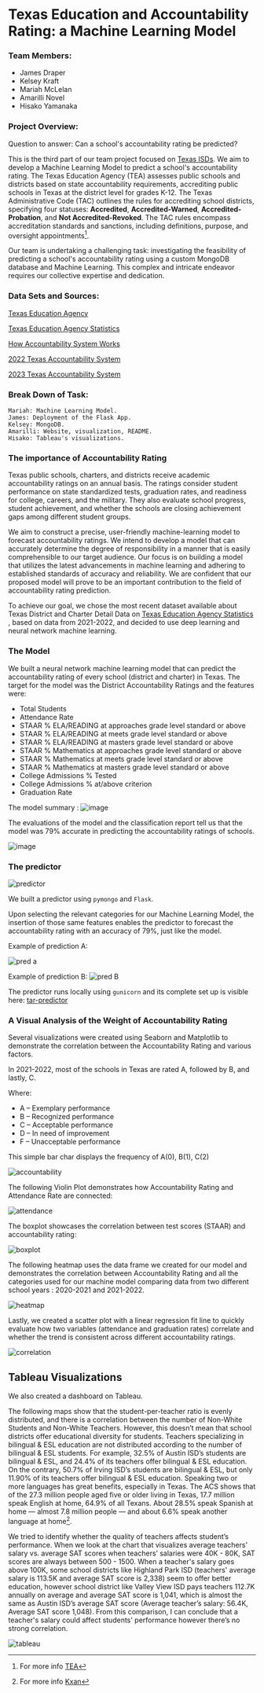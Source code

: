 # Texas Education and Accountability Rating: a Machine Learning Model

### Team Members: 
- James Draper
- Kelsey Kraft
- Mariah McLelan
- Amarilli Novel
- Hisako Yamanaka

  
### Project Overview:

Question to answer: Can a school's accountability rating be predicted?

This is the third part of our team project focused on [Texas ISDs](https://github.com/mariahmclelan/TexasISDs). We aim to develop a Machine Learning Model to predict a school's accountability rating. The Texas Education Agency (TEA) assesses public schools and districts based on state accountability requirements, accrediting public schools in Texas at the district level for grades K-12. The Texas Administrative Code (TAC) outlines the rules for accrediting school districts, specifying four statuses: **Accredited**, **Accredited-Warned**, **Accredited-Probation**, and **Not Accredited-Revoked**. The TAC rules encompass accreditation standards and sanctions, including definitions, purpose, and oversight appointments[^1].

[^1]: For more info [TEA](https://tea.texas.gov/texas-schools/accountability)

Our team is undertaking a challenging task: investigating the feasibility of predicting a school's accountability rating using a custom MongoDB database and Machine Learning. This complex and intricate endeavor requires our collective expertise and dedication.

### Data Sets and Sources:

[Texas Education Agency](https://tea.texas.gov/)

[Texas Education Agency Statistics ](https://rptsvr1.tea.texas.gov/perfreport/snapshot/download.html)

[How Accountability System Works](https://tea.texas.gov/texas-schools/accountability/academic-accountability/performance-reporting/how-accountability-ratings-work)

[2022 Texas Accountability System](https://tea.texas.gov/texas-schools/accountability/academic-accountability/performance-reporting/2022-accountability-rating-system)

[2023 Texas Accountability System](https://tea.texas.gov/texas-schools/accountability/academic-accountability/performance-reporting/2023-accountability-system)

### Break Down of Task:

    Mariah: Machine Learning Model.
    James: Deployment of the Flask App.
    Kelsey: MongoDB.
    Amarilli: Website, visualization, README. 
    Hisako: Tableau's visualizations.


### The importance of Accountability Rating

Texas public schools, charters, and districts receive academic accountability ratings on an annual basis. The ratings consider student performance on state standardized tests, graduation rates, and readiness for college, careers, and the military. They also evaluate school progress, student achievement, and whether the schools are closing achievement gaps among different student groups.

We aim to construct a precise, user-friendly machine-learning model to forecast accountability ratings. We intend to develop a model that can accurately determine the degree of responsibility in a manner that is easily comprehensible to our target audience. Our focus is on building a model that utilizes the latest advancements in machine learning and adhering to established standards of accuracy and reliability. We are confident that our proposed model will prove to be an important contribution to the field of accountability rating prediction.

To achieve our goal, we chose the most recent dataset available about Texas District and Charter Detail Data on [Texas Education Agency Statistics ](https://rptsvr1.tea.texas.gov/perfreport/snapshot/download.html), based on data from 2021-2022, and decided to use deep learning and neural network machine learning.

### The Model

We built a neural network machine learning model that can predict the accountability rating of every school (district and charter) in Texas. The target for the model was the District Accountability Ratings and the features were: 
- Total Students
- Attendance Rate
- STAAR % ELA/READING at approaches grade level standard or above
- STAAR % ELA/READING at meets grade level standard or above
- STAAR % ELA/READING at masters grade level standard or above
- STAAR % Mathematics at approaches grade level standard or above
- STAAR % Mathematics at meets grade level standard or above
- STAAR % Mathematics at masters grade level standard or above
- College Admissions % Tested
- College Admissions % at/above criterion
- Graduation Rate

The model summary :
![image](https://github.com/Amarilli/project-4/assets/148505481/e93c383f-eae2-4fb9-bdf5-4030302da633)


The evaluations of the model and the classification report tell us that the model was 79% accurate in predicting the accountability ratings of schools.

![image](https://github.com/Amarilli/project-4/assets/148505481/621687e0-774f-425e-9733-effa9450a94f)



### The predictor

![predictor](https://github.com/Amarilli/project-4/blob/main/Images/predictor.png)

We built a predictor using `pymongo` and `Flask`.

Upon selecting the relevant categories for our Machine Learning Model, the insertion of those same features enables the predictor to forecast the accountability rating with an accuracy of 79%, just like the model.

Example of prediction A:

![pred a](https://github.com/Amarilli/project-4/blob/main/Images/rating_a.png)

Example of prediction B:
![pred B](https://github.com/Amarilli/project-4/blob/main/Images/rating_b.png)

The predictor runs locally using `gunicorn` and its complete set up is visible here: [tar-predictor](https://github.com/Amarilli/tar-predictor)


### A Visual Analysis of the Weight of Accountability Rating

Several visualizations were created using Seaborn and Matplotlib to demonstrate the correlation between the Accountability Rating and various factors.

In 2021-2022, most of the schools in Texas are rated A, followed by B, and lastly, C.

Where:

- A – Exemplary performance
- B – Recognized performance
- C – Acceptable performance
- D – In need of improvement
- F – Unacceptable performance

This simple bar char displays the frequency of A(0), B(1), C(2)

![accountability](https://github.com/Amarilli/project-4/blob/main/Images/accountability_freq.png)

The following Violin Plot demonstrates how Accountability Rating and Attendance Rate are connected:

![attendance](https://github.com/Amarilli/project-4/blob/main/Images/acc_attendance.png)

The boxplot showcases the correlation between test scores (STAAR) and accountability rating:

![boxplot](https://github.com/Amarilli/project-4/blob/main/Images/boxplot.png)

The following heatmap uses the data frame we created for our model and demonstrates the correlation between Accountability Rating and all the categories used for our machine model comparing data from two different school years
: 2020-2021 and 2021-2022.

![heatmap](https://github.com/Amarilli/project-4/blob/main/website/static/images/heatmap_labeled.png)

Lastly, we created a scatter plot with a linear regression fit line to quickly evaluate how two variables (attendance and graduation rates) correlate and whether the trend is consistent across different accountability ratings.

![correlation](https://github.com/Amarilli/project-4/blob/main/Images/correlation.png)

## Tableau Visualizations

We also created a dashboard on Tableau.

The following maps show that the student-per-teacher ratio is evenly distributed, and there is a correlation between the number of Non-White Students and Non-White Teachers. However, this doesn’t mean that school 
districts offer educational diversity for students. Teachers specializing in bilingual & ESL education are not distributed according to the number of bilingual & ESL students. For example, 32.5% of Austin ISD’s students are bilingual & ESL, and 24.4% of its teachers offer bilingual & ESL education. On the contrary, 50.7% of Irving ISD’s students are bilingual & ESL, but only 11.90% of its teachers offer bilingual & ESL education. Speaking two or more languages has great benefits, especially in Texas. The ACS shows that of the 27.3 million people aged five or older living in Texas, 17.7 million speak English at home, 64.9% of all Texans. About 28.5% speak Spanish at home — almost 7.8 million people — and about 6.6% speak another language at home[^2]. 

[^2]: For more info [Kxan](https://www.kxan.com/news/texas/census-bureau-estimates-1-in-3-texans-speak-a-language-other-than-english-at-home/#:~:text=The%20new%20five%2Dyear%20ACS,speak%20another%20language%20at%20home)

We tried to identify whether the quality of teachers affects student’s performance. When we look at the chart that visualizes average teachers' salary vs. average SAT scores when teachers’ salaries were 40K - 80K, SAT scores are always between 500 - 1500. When a teacher's salary goes above 100K, some school districts like Highland Park ISD (teachers' average salary is 113.5K and average SAT score is 2,338) seem to offer better education, however school 
district like Valley View ISD pays teachers 112.7K annually on average and average SAT score is 1,041, which is almost the same as Austin ISD’s average SAT score (Average teacher’s salary: 56.4K, Average SAT score 1,048). From this comparison, I can conclude that a teacher's salary could affect students' performance however there’s no strong correlation.

![tableau](https://github.com/Amarilli/project-4/blob/main/Images/Tableau.png)


